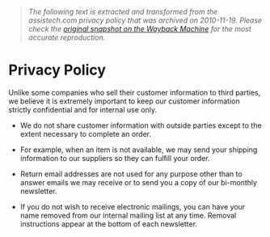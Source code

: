 > *The following text is extracted and transformed from the assistech.com privacy policy that was archived on 2010-11-19. Please check the [original snapshot on the Wayback Machine](https://web.archive.org/web/20101119075725id_/http%3A//assistech.com/privacy.htm) for the most accurate reproduction.*

# Privacy Policy

  


Unlike some companies who sell their customer information to third parties, we believe it is extremely important to keep our customer information strictly confidential and for internal use only. 

  * We do not share customer information with outside parties except to the extent necessary to complete an order.

  * For example, when an item is not available, we may send your shipping information to our suppliers so they can fulfill your order.

  * Return email addresses are not used for any purpose other than to answer emails we may receive or to send you a copy of our bi-monthly newsletter.

  * If you do not wish to receive electronic mailings, you can have your name removed from our internal mailing list at any time. Removal instructions appear at the bottom of each newsletter.



